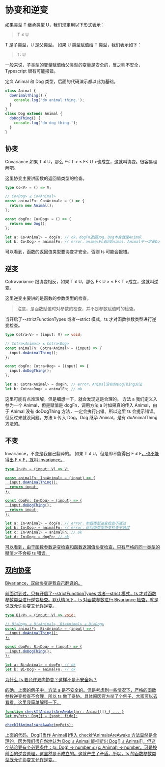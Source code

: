 # 协变和逆变

如果类型 T 继承类型 U，我们规定用以下形式表示：

> T ≤ U

T 是子类型，U 是父类型。 如果 U 类型赋值给 T 类型，我们表示如下：

> T: U

一般来说，子类型的变量赋值给父类型的变量是安全的，反之则不安全，Typescript 很有可能报错。

定义 Animal 和 Dog 类型，后面的代码演示都以此为基础。

```ts
class Animal {
  doAnimalThing() {
    console.log('do animal thing.');
  }
}
class Dog extends Animal {
  doDogThing() {
    console.log('do dog thing.');
  }
}
```

## 协变

Covariance 如果 T ≤ U，那么 F< T > ≤ F< U >也成立，这就叫协变。很容易理解吧。

这里协变主要讲函数的返回值类型的检查。

```ts
type Co<V> = () => V;

// Co<Dog> ≤ Co<Animal>
const animalFn: Co<Animal> = () => {
  return new Animal();
};

const dogFn: Co<Dog> = () => {
  return new Dog();
};

let a: Co<Animal> = dogFn; // ok，dogFn返回Dog，Dog本身就是Animal
let b: Co<Dog> = animalFn; // error，animalFn返回Animal，Animal不一定是Dog，有可能不会doDogThing
```

可以看到，函数的返回值类型要协变才安全，否则 ts 可能会报错。

## 逆变

Cotravariance 跟协变相反，如果 T ≤ U，那么 F< U > ≤ F< T >成立，这就叫逆变。

这里逆变主要讲的是函数的参数类型的检查。

> 注意，是函数赋值时对参数的检查，并不是参数赋值时的检查。

当开启了--strictFunctionTypes 或者--strict 模式，ts 才对函数参数类型进行逆变检查。

```ts
type Cotra<V> = (input: V) => void;

// Cotra<Animal> ≤ Cotra<Dog>
const animalFn: Cotra<Animal> = (input) => {
  input.doAnimalThing();
};

const dogFn: Cotra<Dog> = (input) => {
  input.doDogThing();
};

let a: Cotra<Animal> = dogFn; // error，Animal没有doDogThing方法
let b: Cotra<Dog> = animalFn; // ok
```

这里可能有点难理解，但是细想一下，就会发现这是合理的。
方法 a 我们定义入参为一个 Animal，但是赋值是 dogFn，调用方法 a 时如果真的传入 Animal，由于 Animal 没有 doDogThing 方法，一定会执行出错。所以这里 ts 会提示错误。
但反过来就没问题。方法 b 传入 Dog，Dog 继承 Animal，是有 doAnimalThing 方法的。

## 不变

Invariance，不变是我自己翻译的。 如果 T ≤ U，但是即不能得出 F<T> ≤ F<U>，也不能得出 F<U> ≤ F<T>，就叫 Invariance。

```ts
type In<V> = (input: V) => V;

const animalFn: In<Animal> = (input) => {
  input.doAnimalThing();
  return input;
};

const dogFn: In<Dog> = (input) => {
  input.doDogThing();
  return input;
};

let a: In<Animal> = dogFn; // error，参数类型逆变检查不通过
let b: In<Dog> = animalFn; // error，返回值类型协变检查不通过
let c: In<Animal> = animalFn; // ok
let d: In<Dog> = dogFn; // ok
```

可以看到，由于函数参数逆变检查和函数返回值协变检查，只有严格的同一类型的赋值才不会报 ts 错误。

## 双向协变

Bivariance，双向协变是我自己翻译的。

前面讲到过，只有开启了--strictFunctionTypes 或者--strict 模式，ts 才对函数参数类型进行逆变检查。默认情况下，ts 对函数参数进行 Bivariance 检查，就是说既允许协变又允许逆变。

```ts
type Bi<V> = (input: V) => void;

// Bi<Dog> ≤ Bi<Animal>, Bi<Animal> ≤ Bi<Dog>
const animalFn: Bi<Animal> = (input) => {
  input.doAnimalThing();
};

const dogFn: Bi<Dog> = (input) => {
  input.doDogThing();
};

let a: Bi<Animal> = dogFn; // ok
let b: Bi<Dog> = animalFn; // ok
```

为什么 ts 要允许双向协变？这样不是不安全吗？

的确，上面的例子中，方法 a 是不安全的。但是考虑到一些情况下，严格的函数参数逆变检查不合理，所以 ts 做了妥协。具体原因官方举了个例子，大家可以去看看。这里我简单解释一下。

```ts
function checkIfAnimalsAreAwake(arr: Animal[]) { ... }
let myPets: Dog[] = [spot, fido];

checkIfAnimalsAreAwake(myPets);

```

上面的代码，Dog[]当作 Animal[]传入 checkIfAnimalsAreAwake 方法显然是合理的，因为我们很自然地认为 Dog ≤ Animal 能推断出 Dog[] ≤ Animal[]。但这个结论要有个必要条件：(x: Dog) => number ≤ (x: Animal) => number。可是按前面的逆变原理，这显然是不成立的。这就产生了矛盾。所以，ts 的函数参数类型既允许协变又允许逆变。
